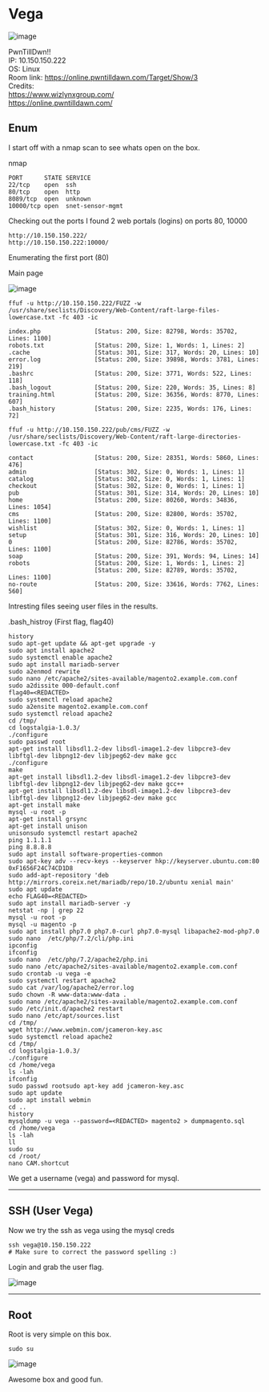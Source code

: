 # Vega

![image](https://user-images.githubusercontent.com/5285547/129271964-f9b0b496-735a-4163-92f2-a58d55bed803.png)

PwnTillDwn!!  
IP: 10.150.150.222  
OS: Linux  
Room link: https://online.pwntilldawn.com/Target/Show/3  
Credits:  
https://www.wizlynxgroup.com/  
https://online.pwntilldawn.com/ 


## Enum

I start off with a nmap scan to see whats open on the box. 

nmap

```
PORT      STATE SERVICE
22/tcp    open  ssh
80/tcp    open  http
8089/tcp  open  unknown
10000/tcp open  snet-sensor-mgmt
```

Checking out the ports I found 2 web portals (logins) on ports 80, 10000 

```
http://10.150.150.222/
http://10.150.150.222:10000/
```

Enumerating the first port (80)

Main page

![image](https://user-images.githubusercontent.com/5285547/129267028-5957db22-1feb-4f75-b740-dc36ee56034d.png)

```
ffuf -u http://10.150.150.222/FUZZ -w /usr/share/seclists/Discovery/Web-Content/raft-large-files-lowercase.txt -fc 403 -ic

index.php               [Status: 200, Size: 82798, Words: 35702, Lines: 1100]
robots.txt              [Status: 200, Size: 1, Words: 1, Lines: 2]
.cache                  [Status: 301, Size: 317, Words: 20, Lines: 10]
error.log               [Status: 200, Size: 39898, Words: 3781, Lines: 219]
.bashrc                 [Status: 200, Size: 3771, Words: 522, Lines: 118]
.bash_logout            [Status: 200, Size: 220, Words: 35, Lines: 8]
training.html           [Status: 200, Size: 36356, Words: 8770, Lines: 607]
.bash_history           [Status: 200, Size: 2235, Words: 176, Lines: 72]

ffuf -u http://10.150.150.222/pub/cms/FUZZ -w /usr/share/seclists/Discovery/Web-Content/raft-large-directories-lowercase.txt -fc 403 -ic

contact                 [Status: 200, Size: 28351, Words: 5860, Lines: 476]
admin                   [Status: 302, Size: 0, Words: 1, Lines: 1]
catalog                 [Status: 302, Size: 0, Words: 1, Lines: 1]
checkout                [Status: 302, Size: 0, Words: 1, Lines: 1]
pub                     [Status: 301, Size: 314, Words: 20, Lines: 10]
home                    [Status: 200, Size: 80260, Words: 34836, Lines: 1054]
cms                     [Status: 200, Size: 82800, Words: 35702, Lines: 1100]
wishlist                [Status: 302, Size: 0, Words: 1, Lines: 1]
setup                   [Status: 301, Size: 316, Words: 20, Lines: 10]
0                       [Status: 200, Size: 82786, Words: 35702, Lines: 1100]
soap                    [Status: 200, Size: 391, Words: 94, Lines: 14]
robots                  [Status: 200, Size: 1, Words: 1, Lines: 2]
                        [Status: 200, Size: 82789, Words: 35702, Lines: 1100]
no-route                [Status: 200, Size: 33616, Words: 7762, Lines: 560]
```

Intresting files seeing user files in the results. 

.bash_histroy  (First flag, flag40)

```
history
sudo apt-get update && apt-get upgrade -y
sudo apt install apache2
sudo systemctl enable apache2
sudo apt install mariadb-server
sudo a2enmod rewrite
sudo nano /etc/apache2/sites-available/magento2.example.com.conf
sudo a2dissite 000-default.conf
flag40=<REDACTED>
sudo systemctl reload apache2
sudo a2ensite magento2.example.com.conf
sudo systemctl reload apache2
cd /tmp/
cd logstalgia-1.0.3/
./configure
sudo passwd root
apt-get install libsdl1.2-dev libsdl-image1.2-dev libpcre3-dev libftgl-dev libpng12-dev libjpeg62-dev make gcc
./configure
make
apt-get install libsdl1.2-dev libsdl-image1.2-dev libpcre3-dev libftgl-dev libpng12-dev libjpeg62-dev make gcc++
apt-get install libsdl1.2-dev libsdl-image1.2-dev libpcre3-dev libftgl-dev libpng12-dev libjpeg62-dev make gcc
apt-get install make
mysql -u root -p
apt-get install grsync
apt-get install unison
unisonsudo systemctl restart apache2
ping 1.1.1.1
ping 8.8.8.8
sudo apt install software-properties-common
sudo apt-key adv --recv-keys --keyserver hkp://keyserver.ubuntu.com:80 0xF1656F24C74CD1D8
sudo add-apt-repository 'deb http://mirrors.coreix.net/mariadb/repo/10.2/ubuntu xenial main'
sudo apt update
echo FLAG40=<REDACTED>
sudo apt install mariadb-server -y
netstat -np | grep 22
mysql -u root -p
mysql -u magento -p
sudo apt install php7.0 php7.0-curl php7.0-mysql libapache2-mod-php7.0
sudo nano  /etc/php/7.2/cli/php.ini 
ipconfig
ifconfig
sudo nano  /etc/php/7.2/apache2/php.ini 
sudo nano /etc/apache2/sites-available/magento2.example.com.conf
sudo crontab -u vega -e
sudo systemctl restart apache2
sudo cat /var/log/apache2/error.log 
sudo chown -R www-data:www-data .
sudo nano /etc/apache2/sites-available/magento2.example.com.conf 
sudo /etc/init.d/apache2 restart
sudo nano /etc/apt/sources.list
cd /tmp/
wget http://www.webmin.com/jcameron-key.asc
sudo systemctl reload apache2
cd /tmp/
cd logstalgia-1.0.3/
./configure
cd /home/vega
ls -lah
ifconfig
sudo passwd rootsudo apt-key add jcameron-key.asc
sudo apt update 
sudo apt install webmin 
cd ..
history
mysqldump -u vega --password=<REDACTED> magento2 > dumpmagento.sql
cd /home/vega
ls -lah
ll
sudo su
cd /root/
nano CAM.shortcut
```

We get a username (vega) and password for mysql. 

---

## SSH (User Vega)

Now we try the ssh as vega using the mysql creds

```
ssh vega@10.150.150.222
# Make sure to correct the password spelling :)
```
Login and grab the user flag.

![image](https://user-images.githubusercontent.com/5285547/129271549-e9293549-e490-49eb-8d54-e7c081d89441.png)


---

## Root

Root is very simple on this box. 

```
sudo su
```

![image](https://user-images.githubusercontent.com/5285547/129271663-13878620-38b1-46c5-ae9f-126b0c585628.png)

Awesome box and good fun.
